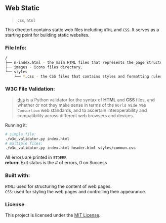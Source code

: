 ## Web Static
> `css`, `html`

This directort contains static web files including `HTML` and `CSS`. It serves as a starting point for building static websites.

### File Info:
```bash
/
├── n-index.html - the main HTML files that represents the page structures of each webpage.
├── images - icons files directory.
└── styles
    └── *.css - the CSS files that contains styles and formatting rules for the web pages.
```

### W3C File Validation:
> [this](./w3c_validator.py) is a Python validator for the syntax of **HTML** and **CSS** files, and whether or not they make sense in terms of the `World Wide Web Consortium` web standards, and to ascertain interoperability and compatibility across different web browsers and devices.

Running it:
```bash
# simple file:
./w3c_validator.py index.html
# multiple files:
./w3c_validator.py index.html header.html styles/common.css
```
All errors are printed in `STDERR`  
**return**:
Exit status is the # of errors, 0 on Success


### Built with:
`HTML`: used for structuring the content of web pages.  
`CSS`: used for styling the web pages and controlling their appearance.

### License
This project is licensed under the [MIT License](../LICENSE).

